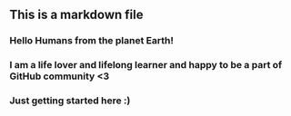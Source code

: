 ## This is a markdown file
### Hello Humans from the planet Earth!
### I am a life lover and lifelong learner and happy to be a part of GitHub community <3 
### Just getting started here :) 
